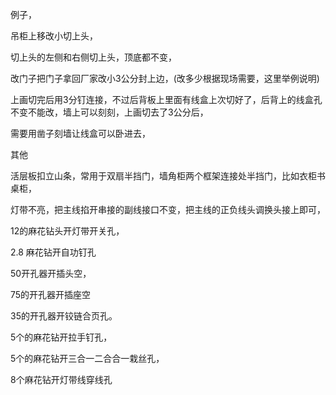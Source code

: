 例子，

吊柜上移改小切上头，

切上头的左侧和右侧切上头，顶底都不变，

改门子把门子拿回厂家改小3公分封上边，(改多少根据现场需要，这里举例说明)

上画切完后用3分钉连接，不过后背板上里面有线盒上次切好了，后背上的线盒孔不变不能改，墙上可以刻刻，上画切去了3公分后，


需要用凿子刻墙让线盒可以卧进去，



其他


活层板扣立山条，常用于双扇半挡门，墙角柜两个框架连接处半挡门，比如衣柜书桌柜，



灯带不亮，把主线掐开串接的副线接口不变，把主线的正负线头调换头接上即可，



12的麻花钻头开灯带开关孔，


2.8  麻花钻开自功钉孔


50开孔器开插头空，



75的开孔器开插座空



35的开孔器开铰链合页孔。


5个的麻花钻开拉手钉孔，

5个的麻花钻开三合一二合合一栽丝孔，


8个麻花钻开灯带线穿线孔

















